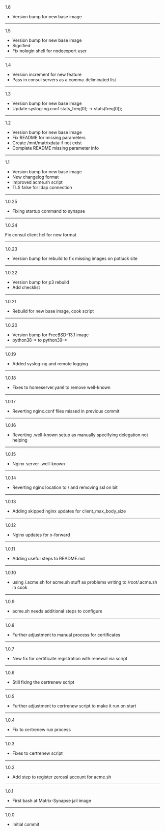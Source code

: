 1.6

* Version bump for new base image

---

1.5

* Version bump for new base image
* Signified
* Fix nologin shell for nodeexport user

---

1.4

* Version increment for new feature
* Pass in consul servers as a comma-deliminated list

---

1.3

* Version bump for new base image
* Update syslog-ng.conf stats_freq(0); -> stats(freq(0));

---

1.2

* Version bump for new base image
* Fix README for missing parameters
* Create /mnt/matrixdata if not exist
* Complete README missing parameter info

---

1.1

* Version bump for new base image
* New changelog format
* Improved acme.sh script
* TLS false for ldap connection

---

1.0.25

* Fixing startup command to synapse

---

1.0.24

Fix consul client hcl for new format

---

1.0.23

* Version bump for rebuild to fix missing images on potluck site

---

1.0.22

* Version bump for p3 rebuild
* Add checklist

---

1.0.21

* Rebuild for new base image, cook script

---

1.0.20

* Version bump for FreeBSD-13.1 image
* python38-* to python39-*

---

1.0.19

* Added syslog-ng and remote logging

---

1.0.18

* Fixes to homeserver.yaml to remove well-known

---

1.0.17

* Reverting nginx.conf files missed in previous commit

---

1.0.16

* Reverting .well-known setup as manually specifying delegation not helping

---

1.0.15

* Nginx-server .well-known

---

1.0.14

* Reverting nginx location to / and removing ssl on bit

---

1.0.13

* Adding skipped nginx updates for client_max_body_size

---

1.0.12

* Nginx updates for x-forward

---

1.0.11

* Adding useful steps to README.md

---

1.0.10

* using /.acme.sh for acme.sh stuff as problems writing to /root/.acme.sh in cook

---

1.0.9

* acme.sh needs additional steps to configure

---

1.0.8

* Further adjustment to manual process for certificates

---

1.0.7

* New fix for certificate registration with renewal via script

---

1.0.6

* Still fixing the certrenew script

---

1.0.5

* Further adjustment to certrenew script to make it run on start

---

1.0.4

* Fix to certrenew run process

---

1.0.3

* Fixes to certrenew script

---

1.0.2

* Add step to register zerossl account for acme.sh

---

1.0.1

* First bash at Matrix-Synapse jail image

---

1.0.0

* Initial commit

